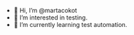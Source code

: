 - 👋 Hi, I’m @martacokot
- 👀 I’m interested in testing.
- 🌱 I’m currently learning test automation.

<!---
martacokot/martacokot is a ✨ special ✨ repository because its `README.md` (this file) appears on your GitHub profile.
You can click the Preview link to take a look at your changes.
--->

